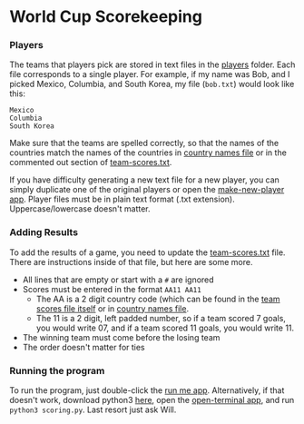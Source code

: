# World Cup Scorekeeping

### Players

The teams that players pick are stored in text files in the [players](players) folder. Each file corresponds to a single player. For example, if my name was Bob, and I picked Mexico, Columbia, and South Korea, my file (`bob.txt`) would look like this:
```
Mexico
Columbia
South Korea
```
Make sure that the teams are spelled correctly, so that the names of the countries match the names of the countries in [country names file](teams/abbreviations-english.txt) or in the commented out section of [team-scores.txt](team-scores.txt).

If you have difficulty generating a new text file for a new player, you can simply duplicate one of the original players or open the [make-new-player app](make-new-player.app). Player files must be in plain text format (.txt extension). Uppercase/lowercase doesn't matter.

### Adding Results

To add the results of a game, you need to update the [team-scores.txt](team-scores.txt) file. There are instructions inside of that file, but here are some more.

 - All lines that are empty or start with a `#` are ignored
 - Scores must be entered in the format `AA11 AA11`
    - The AA is a 2 digit country code (which can be found in the [team scores file itself](team-scores.txt) or in [country names file](teams/abbreviations-english.txt).
    - The 11 is a 2 digit, left padded number, so if a team scored 7 goals, you would write 07, and if a team scored 11 goals, you would write 11.
 - The winning team must come before the losing team
 - The order doesn't matter for ties

### Running the program

To run the program, just double-click the [run me app](run-me.app). Alternatively, if that doesn't work, download python3 [here](https://www.python.org/downloads/), open the [open-terminal app](open-terminal.app), and run `python3 scoring.py`. Last resort just ask Will.

